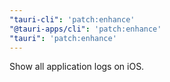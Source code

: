 ```yaml
---
"tauri-cli": 'patch:enhance'
"@tauri-apps/cli": 'patch:enhance'
"tauri": 'patch:enhance'
---
```


Show all application logs on iOS.
